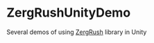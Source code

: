 # ZergRushUnityDemo
Several demos of using [ZergRush](https://github.com/CeleriedAway/ZergRush) library in Unity
